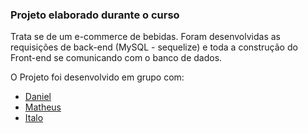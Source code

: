 ### Projeto elaborado durante o curso

Trata se de um e-commerce de bebidas. Foram desenvolvidas as requisições de back-end (MySQL - sequelize) e toda a construção do Front-end se comunicando com o banco de dados.

O Projeto foi desenvolvido em grupo com:

- [Daniel](https://github.com/leoncomunicador)
- [Matheus](https://github.com/msgaspar)
- [Italo](https://github.com/ItaloMatosDev)

